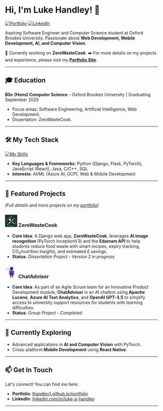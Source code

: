 # Hi, I'm Luke Handley! 👋

<a href="https://lhandley1.github.io/portfolio/" target="_blank"><img src="https://img.shields.io/badge/View_My_Portfolio-4B8BBE?style=for-the-badge&logo=google-chrome&logoColor=white" alt="Portfolio"/></a>
<a href="https://www.linkedin.com/in/luke-a-handley/" target="_blank"><img src="https://img.shields.io/badge/LinkedIn-0077B5?style=for-the-badge&logo=linkedin&logoColor=white" alt="LinkedIn"/></a>

Aspiring Software Engineer and Computer Science student at Oxford Brookes University.
Passionate about **Web Development, Mobile Development, AI, and Computer Vision**.

🚀 Currently working on **ZeroWasteCook**.
➡️ For more details on my projects and experience, please visit my **[Portfolio Site](https://lhandley1.github.io/portfolio/)**.

---

## 🎓 Education

**BSc (Hons) Computer Science** - Oxford Brookes University | Graduating September 2025
* Focus areas: Software Engineering, Artificial Intelligence, Web Development.
* Dissertation: ZeroWasteCook.

---

## 🛠️ My Tech Stack

[![My Skills](https://skillicons.dev/icons?i=py,django,flask,pytorch,html,css,js,react,sqlite,java,c,cpp,r,ai,azure,gcp,figma,blender,git&perline=8)](https://skillicons.dev)

* **Key Languages & Frameworks**: Python (Django, Flask, PyTorch), JavaScript (React), Java, C/C++, SQL
* **Interests**: AI/ML (Azure AI, GCP), Web & Mobile Development

---

## 📂 Featured Projects

*(Full details and more projects on my [portfolio](https://lhandley1.github.io/portfolio/))*

### <img alt="ZeroWasteCook Logo" src="https://github.com/lhandley1/assets/blob/main/DarkZeroWasteCookLogo.png" width="40" /> ZeroWasteCook
* **Core Idea**: A Django web app, **ZeroWasteCook**, leverages **AI image recognition** (PyTorch InceptionV3) and the **Edamam API** to help students reduce food waste with smart recipes, expiry tracking, CO₂/nutrition insights, and estimated £ savings.
* **Status**: *Dissertation Project - Version 2 in progress*

### <img alt="ChatAdvisor Logo" src="https://github.com/lhandley1/assets/blob/main/ChatAdvisor.jpg" width="40" /> ChatAdvisor
* **Core Idea**: As part of an Agile Scrum team for an Innovative Product Development module, **ChatAdvisor** is an AI chatbot using **Apache Lucene**, **Azure AI Text Analytics**, and **OpenAI GPT-3.5** to simplify access to university support resources for students with learning difficulties.
* **Status**: *Group Project - Completed*

---

## 🌱 Currently Exploring
* Advanced applications in **AI and Computer Vision** with PyTorch.
* Cross-platform **Mobile Development** using **React Native**.

---

## 📫 Get In Touch

Let's connect! You can find me here:
* **Portfolio**: [lhandley1.github.io/portfolio](https://lhandley1.github.io/portfolio/)
* **LinkedIn**: [linkedin.com/in/luke-a-handley](https://www.linkedin.com/in/luke-a-handley/)

---
